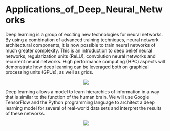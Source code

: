 # Applications_of_Deep_Neural_Networks

<p>Deep learning is a group of exciting new technologies for neural networks. By using a combination of advanced training techniques, neural network architectural components, it is now possible to train neural networks of much greater complexity. This is an introduction to deep belief neural networks, regularization units (ReLU), convolution neural networks and recurrent neural networks. High performance computing (HPC) aspects will demonstrate how deep learning can be leveraged both on graphical processing units (GPUs), as well as grids. </p>
<p align="center"><img src="https://www.researchgate.net/profile/Siva_Chaitanya_Mynepalli/publication/281607765/figure/fig1/AS:284643598323714@1444875730488/Figure-1-Learning-hierarchy-of-visual-features-in-CNN-architecture.png" /></p>

<p>
Deep learning allows a model to learn hierarchies of information in a way that is similar to the function of the human brain. We will use Google TensorFlow and the Python programming language to architect a deep learning model for several of real-world data sets and interpret the results of these networks.
</p>

<p align="center"><img src="https://i.ytimg.com/vi/oZikw5k_2FM/maxresdefault.jpg"  /></p>
